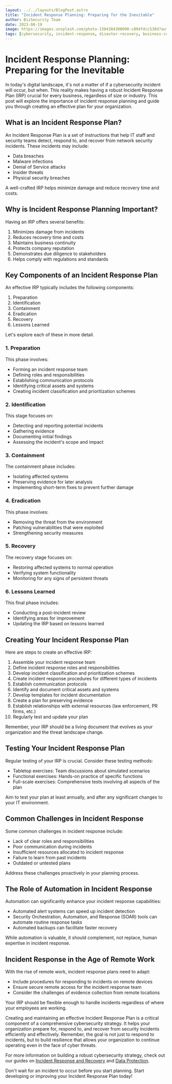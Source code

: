 ```yaml
---
layout: ../../layouts/BlogPost.astro
title: "Incident Response Planning: Preparing for the Inevitable"
author: BizSecurity Team
date: 2023-08-19
image: https://images.unsplash.com/photo-1504384308090-c894fdcc538d?auto=format&fit=crop&q=80&w=1000&ixlib=rb-4.0.3&ixid=M3wxMjA3fDB8MHxwaG90by1wYWdlfHx8fGVufDB8fHx8fA%3D%3D
tags: [cybersecurity, incident-response, disaster-recovery, business-continuity]
---
```


# Incident Response Planning: Preparing for the Inevitable

In today's digital landscape, it's not a matter of if a cybersecurity incident will occur, but when. This reality makes having a robust Incident Response Plan (IRP) crucial for every business, regardless of size or industry. This post will explore the importance of incident response planning and guide you through creating an effective plan for your organization.

## What is an Incident Response Plan?

An Incident Response Plan is a set of instructions that help IT staff and security teams detect, respond to, and recover from network security incidents. These incidents may include:

- Data breaches
- Malware infections
- Denial of Service attacks
- Insider threats
- Physical security breaches

A well-crafted IRP helps minimize damage and reduce recovery time and costs.

## Why is Incident Response Planning Important?

Having an IRP offers several benefits:

1. Minimizes damage from incidents
2. Reduces recovery time and costs
3. Maintains business continuity
4. Protects company reputation
5. Demonstrates due diligence to stakeholders
6. Helps comply with regulations and standards

## Key Components of an Incident Response Plan

An effective IRP typically includes the following components:

1. Preparation
2. Identification
3. Containment
4. Eradication
5. Recovery
6. Lessons Learned

Let's explore each of these in more detail.

### 1. Preparation

This phase involves:

- Forming an incident response team
- Defining roles and responsibilities
- Establishing communication protocols
- Identifying critical assets and systems
- Creating incident classification and prioritization schemes

### 2. Identification

This stage focuses on:

- Detecting and reporting potential incidents
- Gathering evidence
- Documenting initial findings
- Assessing the incident's scope and impact

### 3. Containment

The containment phase includes:

- Isolating affected systems
- Preserving evidence for later analysis
- Implementing short-term fixes to prevent further damage

### 4. Eradication

This phase involves:

- Removing the threat from the environment
- Patching vulnerabilities that were exploited
- Strengthening security measures

### 5. Recovery

The recovery stage focuses on:

- Restoring affected systems to normal operation
- Verifying system functionality
- Monitoring for any signs of persistent threats

### 6. Lessons Learned

This final phase includes:

- Conducting a post-incident review
- Identifying areas for improvement
- Updating the IRP based on lessons learned

## Creating Your Incident Response Plan

Here are steps to create an effective IRP:

1. Assemble your incident response team
2. Define incident response roles and responsibilities
3. Develop incident classification and prioritization schemes
4. Create incident response procedures for different types of incidents
5. Establish communication protocols
6. Identify and document critical assets and systems
7. Develop templates for incident documentation
8. Create a plan for preserving evidence
9. Establish relationships with external resources (law enforcement, PR firms, etc.)
10. Regularly test and update your plan

Remember, your IRP should be a living document that evolves as your organization and the threat landscape change.

## Testing Your Incident Response Plan

Regular testing of your IRP is crucial. Consider these testing methods:

- Tabletop exercises: Team discussions about simulated scenarios
- Functional exercises: Hands-on practice of specific functions
- Full-scale exercises: Comprehensive tests involving all aspects of the plan

Aim to test your plan at least annually, and after any significant changes to your IT environment.

## Common Challenges in Incident Response

Some common challenges in incident response include:

- Lack of clear roles and responsibilities
- Poor communication during incidents
- Insufficient resources allocated to incident response
- Failure to learn from past incidents
- Outdated or untested plans

Address these challenges proactively in your planning process.

## The Role of Automation in Incident Response

Automation can significantly enhance your incident response capabilities:

- Automated alert systems can speed up incident detection
- Security Orchestration, Automation, and Response (SOAR) tools can automate routine response tasks
- Automated backups can facilitate faster recovery

While automation is valuable, it should complement, not replace, human expertise in incident response.

## Incident Response in the Age of Remote Work

With the rise of remote work, incident response plans need to adapt:

- Include procedures for responding to incidents on remote devices
- Ensure secure remote access for the incident response team
- Consider the challenges of evidence collection from remote locations

Your IRP should be flexible enough to handle incidents regardless of where your employees are working.

Creating and maintaining an effective Incident Response Plan is a critical component of a comprehensive cybersecurity strategy. It helps your organization prepare for, respond to, and recover from security incidents efficiently and effectively. Remember, the goal is not just to respond to incidents, but to build resilience that allows your organization to continue operating even in the face of cyber threats.

For more information on building a robust cybersecurity strategy, check out our guides on [Incident Response and Recovery](/pillars/incident-response-recovery) and [Data Protection](/pillars/data-protection).

Don't wait for an incident to occur before you start planning. Start developing or improving your Incident Response Plan today!
